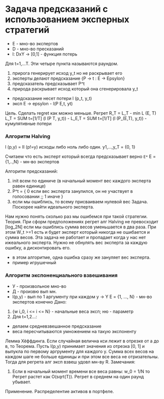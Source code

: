 # Задача предсказаний с использованием эксперных стратегий
- Е - мно-во экспертов
- D - мно-во пресказаний
- l: DxY -> [0,1] - функция потерь

Для t=1,...T. Эти четыре пункта называются раундом.
1) прирога генерирует исход y_t но не раскрывает его
3) эксперты делают предсказание {P -> t : E -> Epsylon}
4) предсказатель предсказывает P^t
5) природа раскрывает исход который она сгенерировала y_t
- предсказание несет потери l (p_t, y_t)
- эксп Е -> epsylon - l(P E,t, yt)

Цель. Сделать regret как можно меньше.
Регрет R_T = L_T - min L (E, T)
L_T = SUM t=[1/T] (l (P T, y_t)) -
L_E,T = SUM t=[1/T] (l (P_(E,T), y_t)) - кумулятивные потери

### Алгоритм Halving 
l (p,y) = II (p!=y) исходы либо ноль либо один. y1,...,y_T = {0, 1}

Cчитаем что есть эксперт который всегда предсказывает верно `E*`
Е = {1,..,N} - мн-во экспертов

Алгоритм предсказаний:
1) init всем по единиче (в начальный момент вес каждого эксперта равен единице)
2) P^t = { 0 если вес эксперта занулился, он не участвует в голосовании ;; 1 иначе }
3) если мы ошиблись, то всему присваиваем нулевой вес
Задача. Поскорее найти идеального эксперта.

Нам нужно понять сколько раз мы ошибемся при такой стратегии. 
Теория. При сформ предположениях регрет алг Halving не превосходит [log_2N]
если мы ошиблись сумма весов уменьшается в два раза. 
При этом W_t >=1 есть и будет эксперт который никогда не ошибается и сумма весов. 
Эта задача не работает и пропадает когда у нас нет ижеального эксперта. Нужно не обнулять вес эксперта за каждую ошибку, а дисконтировать его.
- в этом алгоритме, одна ошибка сразу же зануляет вес эксперта.
- пример игрушечный

### Алгоритм экспоненциального взвешивания
- У - произвольное мно-во
- Д - произвю вып мн.
- l(p,y) - вып по 1 аргументу при каждом y -> Y
E = {1, ..., N} - мн-во экспертов конечно
Дано:
1) {w i_0, i <= i <= N} - начальные веса эксп; ню - параметр
2) Для t=1,2...:
- делаем средневзвешанное предсказание
- веса пересчитываются умножением на такую экспоненту

Лемма Хёффдинга. Если случайная велична кси лежит в отрезке от а до в, то 
Теорема. Пусть l(p,y) принимает значения из отрезка [0, 1] и выпукла по первому аргрументу для каждого y. 
Сумма всех весов на каждом шаге не больше единицы и при этом все веса не отризательны. Тогда для регрета алг эксп взвеш удовл мн-ву R.
Замечания:
1) Если в начальный момент времени все веса равны: w_0 = 1/N то Регрет растет как O(sqrt(T)). Регрет в среднем на один раунд убывает.

Применение. Распределентие активов в портфеле.
